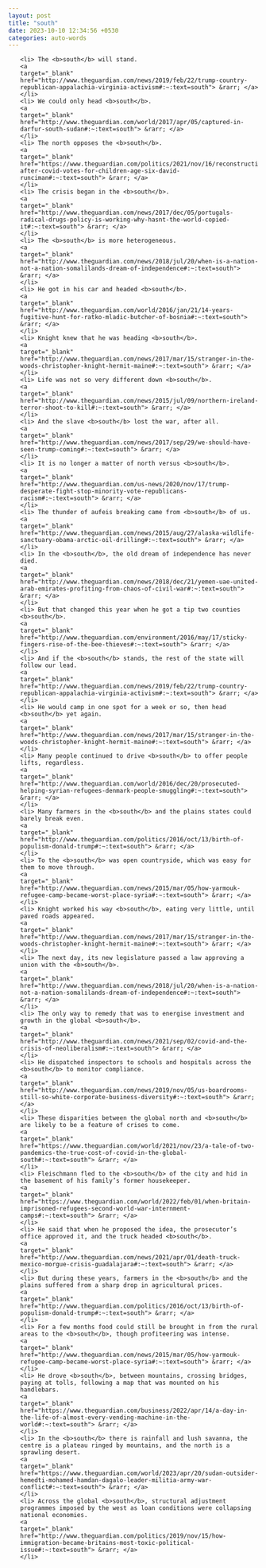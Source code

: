 ```yaml
---
layout: post
title: "south"
date: 2023-10-10 12:34:56 +0530
categories: auto-words
---
```

<ol>

    <li> The <b>south</b> will stand.
    <a 
    target="_blank" 
    href="http://www.theguardian.com/news/2019/feb/22/trump-country-republican-appalachia-virginia-activism#:~:text=south"> &rarr; </a>
    </li>
    <li> We could only head <b>south</b>.
    <a 
    target="_blank" 
    href="http://www.theguardian.com/world/2017/apr/05/captured-in-darfur-south-sudan#:~:text=south"> &rarr; </a>
    </li>
    <li> The north opposes the <b>south</b>.
    <a 
    target="_blank" 
    href="https://www.theguardian.com/politics/2021/nov/16/reconstruction-after-covid-votes-for-children-age-six-david-runciman#:~:text=south"> &rarr; </a>
    </li>
    <li> The crisis began in the <b>south</b>.
    <a 
    target="_blank" 
    href="http://www.theguardian.com/news/2017/dec/05/portugals-radical-drugs-policy-is-working-why-hasnt-the-world-copied-it#:~:text=south"> &rarr; </a>
    </li>
    <li> The <b>south</b> is more heterogeneous.
    <a 
    target="_blank" 
    href="http://www.theguardian.com/news/2018/jul/20/when-is-a-nation-not-a-nation-somalilands-dream-of-independence#:~:text=south"> &rarr; </a>
    </li>
    <li> He got in his car and headed <b>south</b>.
    <a 
    target="_blank" 
    href="http://www.theguardian.com/world/2016/jan/21/14-years-fugitive-hunt-for-ratko-mladic-butcher-of-bosnia#:~:text=south"> &rarr; </a>
    </li>
    <li> Knight knew that he was heading <b>south</b>.
    <a 
    target="_blank" 
    href="http://www.theguardian.com/news/2017/mar/15/stranger-in-the-woods-christopher-knight-hermit-maine#:~:text=south"> &rarr; </a>
    </li>
    <li> Life was not so very different down <b>south</b>.
    <a 
    target="_blank" 
    href="http://www.theguardian.com/news/2015/jul/09/northern-ireland-terror-shoot-to-kill#:~:text=south"> &rarr; </a>
    </li>
    <li> And the slave <b>south</b> lost the war, after all.
    <a 
    target="_blank" 
    href="http://www.theguardian.com/news/2017/sep/29/we-should-have-seen-trump-coming#:~:text=south"> &rarr; </a>
    </li>
    <li> It is no longer a matter of north versus <b>south</b>.
    <a 
    target="_blank" 
    href="http://www.theguardian.com/us-news/2020/nov/17/trump-desperate-fight-stop-minority-vote-republicans-racism#:~:text=south"> &rarr; </a>
    </li>
    <li> The thunder of aufeis breaking came from <b>south</b> of us.
    <a 
    target="_blank" 
    href="http://www.theguardian.com/news/2015/aug/27/alaska-wildlife-sanctuary-obama-arctic-oil-drilling#:~:text=south"> &rarr; </a>
    </li>
    <li> In the <b>south</b>, the old dream of independence has never died.
    <a 
    target="_blank" 
    href="http://www.theguardian.com/news/2018/dec/21/yemen-uae-united-arab-emirates-profiting-from-chaos-of-civil-war#:~:text=south"> &rarr; </a>
    </li>
    <li> But that changed this year when he got a tip two counties <b>south</b>.
    <a 
    target="_blank" 
    href="http://www.theguardian.com/environment/2016/may/17/sticky-fingers-rise-of-the-bee-thieves#:~:text=south"> &rarr; </a>
    </li>
    <li> And if the <b>south</b> stands, the rest of the state will follow our lead.
    <a 
    target="_blank" 
    href="http://www.theguardian.com/news/2019/feb/22/trump-country-republican-appalachia-virginia-activism#:~:text=south"> &rarr; </a>
    </li>
    <li> He would camp in one spot for a week or so, then head <b>south</b> yet again.
    <a 
    target="_blank" 
    href="http://www.theguardian.com/news/2017/mar/15/stranger-in-the-woods-christopher-knight-hermit-maine#:~:text=south"> &rarr; </a>
    </li>
    <li> Many people continued to drive <b>south</b> to offer people lifts, regardless.
    <a 
    target="_blank" 
    href="http://www.theguardian.com/world/2016/dec/20/prosecuted-helping-syrian-refugees-denmark-people-smuggling#:~:text=south"> &rarr; </a>
    </li>
    <li> Many farmers in the <b>south</b> and the plains states could barely break even.
    <a 
    target="_blank" 
    href="http://www.theguardian.com/politics/2016/oct/13/birth-of-populism-donald-trump#:~:text=south"> &rarr; </a>
    </li>
    <li> To the <b>south</b> was open countryside, which was easy for them to move through.
    <a 
    target="_blank" 
    href="http://www.theguardian.com/news/2015/mar/05/how-yarmouk-refugee-camp-became-worst-place-syria#:~:text=south"> &rarr; </a>
    </li>
    <li> Knight worked his way <b>south</b>, eating very little, until paved roads appeared.
    <a 
    target="_blank" 
    href="http://www.theguardian.com/news/2017/mar/15/stranger-in-the-woods-christopher-knight-hermit-maine#:~:text=south"> &rarr; </a>
    </li>
    <li> The next day, its new legislature passed a law approving a union with the <b>south</b>.
    <a 
    target="_blank" 
    href="http://www.theguardian.com/news/2018/jul/20/when-is-a-nation-not-a-nation-somalilands-dream-of-independence#:~:text=south"> &rarr; </a>
    </li>
    <li> The only way to remedy that was to energise investment and growth in the global <b>south</b>.
    <a 
    target="_blank" 
    href="http://www.theguardian.com/news/2021/sep/02/covid-and-the-crisis-of-neoliberalism#:~:text=south"> &rarr; </a>
    </li>
    <li> He dispatched inspectors to schools and hospitals across the <b>south</b> to monitor compliance.
    <a 
    target="_blank" 
    href="http://www.theguardian.com/news/2019/nov/05/us-boardrooms-still-so-white-corporate-business-diversity#:~:text=south"> &rarr; </a>
    </li>
    <li> These disparities between the global north and <b>south</b> are likely to be a feature of crises to come.
    <a 
    target="_blank" 
    href="https://www.theguardian.com/world/2021/nov/23/a-tale-of-two-pandemics-the-true-cost-of-covid-in-the-global-south#:~:text=south"> &rarr; </a>
    </li>
    <li> Fleischmann fled to the <b>south</b> of the city and hid in the basement of his family’s former housekeeper.
    <a 
    target="_blank" 
    href="https://www.theguardian.com/world/2022/feb/01/when-britain-imprisoned-refugees-second-world-war-internment-camps#:~:text=south"> &rarr; </a>
    </li>
    <li> He said that when he proposed the idea, the prosecutor’s office approved it, and the truck headed <b>south</b>.
    <a 
    target="_blank" 
    href="http://www.theguardian.com/news/2021/apr/01/death-truck-mexico-morgue-crisis-guadalajara#:~:text=south"> &rarr; </a>
    </li>
    <li> But during these years, farmers in the <b>south</b> and the plains suffered from a sharp drop in agricultural prices.
    <a 
    target="_blank" 
    href="http://www.theguardian.com/politics/2016/oct/13/birth-of-populism-donald-trump#:~:text=south"> &rarr; </a>
    </li>
    <li> For a few months food could still be brought in from the rural areas to the <b>south</b>, though profiteering was intense.
    <a 
    target="_blank" 
    href="http://www.theguardian.com/news/2015/mar/05/how-yarmouk-refugee-camp-became-worst-place-syria#:~:text=south"> &rarr; </a>
    </li>
    <li> He drove <b>south</b>, between mountains, crossing bridges, paying at tolls, following a map that was mounted on his handlebars.
    <a 
    target="_blank" 
    href="https://www.theguardian.com/business/2022/apr/14/a-day-in-the-life-of-almost-every-vending-machine-in-the-world#:~:text=south"> &rarr; </a>
    </li>
    <li> In the <b>south</b> there is rainfall and lush savanna, the centre is a plateau ringed by mountains, and the north is a sprawling desert.
    <a 
    target="_blank" 
    href="https://www.theguardian.com/world/2023/apr/20/sudan-outsider-hemedti-mohamed-hamdan-dagalo-leader-militia-army-war-conflict#:~:text=south"> &rarr; </a>
    </li>
    <li> Across the global <b>south</b>, structural adjustment programmes imposed by the west as loan conditions were collapsing national economies.
    <a 
    target="_blank" 
    href="http://www.theguardian.com/politics/2019/nov/15/how-immigration-became-britains-most-toxic-political-issue#:~:text=south"> &rarr; </a>
    </li>